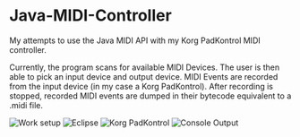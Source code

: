 # Java-MIDI-Controller
My attempts to use the Java MIDI API with my Korg PadKontrol MIDI controller.

Currently, the program scans for available MIDI Devices. The user is then able to pick an input device and output device. MIDI Events are recorded from the input device (in my case a Korg PadKontrol). After recording is stopped, recorded MIDI events are dumped in their bytecode equivalent to a .midi file.

![Work setup](http://s23.postimg.org/ed0tebz8b/Photo_Mar_20_8_11_25_PM.jpg)
![Eclipse](http://s23.postimg.org/u9zlb1rmj/Screenshot_2015_03_20_20_12_07.png)
![Korg PadKontrol](http://s23.postimg.org/e1jd1kisb/Photo_Mar_20_8_21_24_PM.jpg)
![Console Output](http://s23.postimg.org/xsbl7fsij/Screenshot_2015_03_20_20_20_57.png)
